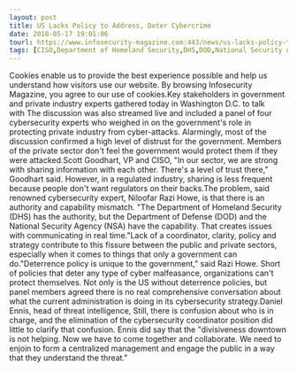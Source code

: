 ```yaml
---
layout: post
title: US Lacks Policy to Address, Deter Cybercrime
date: 2018-05-17 19:01:06
tourl: https://www.infosecurity-magazine.com:443/news/us-lacks-policy-to-deter-cyber/
tags: [CISO,Department of Homeland Security,DHS,DOD,National Security Agency,NSA]
---
```

Cookies enable us to provide the best experience possible and help us understand how visitors use our website. By browsing Infosecurity Magazine, you agree to our use of cookies.Key stakeholders in government and private industry experts gathered today in Washington D.C. to talk with The discussion was also streamed live and included a panel of four cybersecurity experts who weighed in on the government's role in protecting private industry from cyber-attacks. Alarmingly, most of the discussion confirmed a high level of distrust for the government. Members of the private sector don't feel the government would protect them if they were attacked.Scott Goodhart, VP and CISO, "In our sector, we are strong with sharing information with each other. There's a level of trust there," Goodhart said. However, in a regulated industry, sharing is less frequent because people don't want regulators on their backs.The problem, said renowned cybersecurity expert, Niloofar Razi Howe, is that there is an authority and capability mismatch. "The Department of Homeland Security (DHS) has the authority, but the Department of Defense (DOD) and the National Security Agency (NSA) have the capability. That creates issues with communicating in real time."Lack of a coordinator, clarity, policy and strategy contribute to this fissure between the public and private sectors, especially when it comes to things that only a government can do."Deterrence policy is unique to the government," said Razi Howe. Short of policies that deter any type of cyber malfeasance, organizations can't protect themselves. Not only is the US without deterrence policies, but panel members agreed there is no real comprehensive conversation about what the current administration is doing in its cybersecurity strategy.Daniel Ennis, head of threat intelligence, Still, there is confusion about who is in charge, and the elimination of the cybersecurity coordinator position did little to clarify that confusion. Ennis did say that the "divisiveness downtown is not helping. Now we have to come together and collaborate. We need to enjoin to form a centralized management and engage the public in a way that they understand the threat."